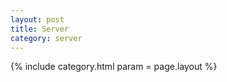 ```yaml
---
layout: post
title: Server
category: server
---
```


{% include category.html param = page.layout %}